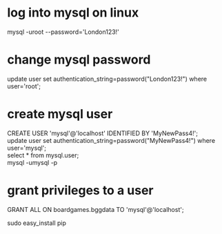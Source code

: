 # log into mysql on linux  
mysql -uroot --password='London123!'

# change mysql password
update user set authentication_string=password("London123!") where user='root';



# create mysql user
CREATE USER 'mysql'@'localhost' IDENTIFIED BY 'MyNewPass4!';  
update user set authentication_string=password("MyNewPass4!") where user='mysql';  
select * from mysql.user;  
mysql -umysql -p  

# grant privileges to a user
GRANT ALL ON boardgames.bggdata TO 'mysql'@'localhost';  


sudo easy_install pip  
